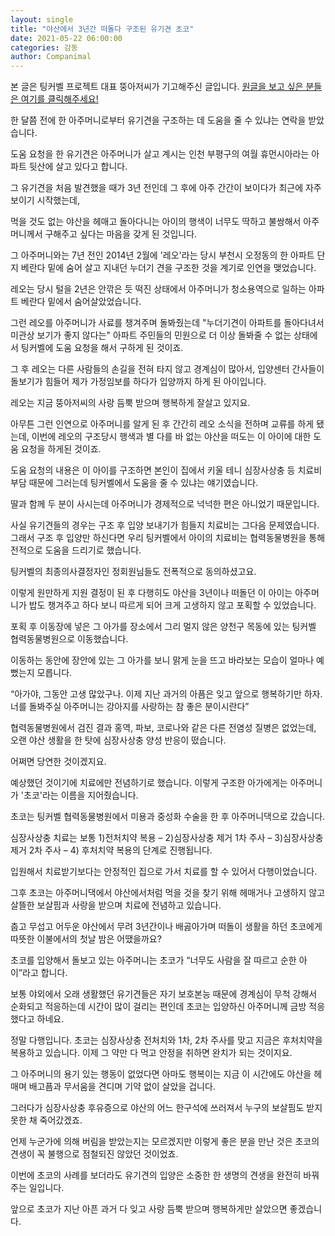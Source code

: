 ```yaml
---
layout: single
title: "야산에서 3년간 떠돌다 구조된 유기견 초코"
date: 2021-05-22 06:00:00
categories: 감동
author: Companimal
---
```


본 글은 팅커벨 프로젝트 대표 뚱아저씨가 기고해주신 글입니다. [원글을 보고 싶은 분들은 여기를 클릭해주세요!](https://blog.naver.com/tinkerbell-project/222350325045)

한 달쯤 전에 한 아주머니로부터 유기견을 구조하는 데 도움을 줄 수 있냐는 연락을 받았습니다.

도움 요청을 한 유기견은 아주머니가 살고 계시는 인천 부평구의 여월 휴먼시아라는 아파트 뒷산에 살고 있다고 합니다.

그 유기견을 처음 발견했을 때가 3년 전인데 그 후에 아주 간간이 보이다가 최근에 자주 보이기 시작했는데,

먹을 것도 없는 야산을 헤매고 돌아다니는 아이의 행색이 너무도 딱하고 불쌍해서 아주머니께서 구해주고 싶다는 마음을 갖게 된 것입니다.

그 아주머니와는 7년 전인 2014년 2월에 '레오'라는 당시 부천시 오정동의 한 아파트 단지 베란다 밑에 숨어 살고 지내던 누더기 견을 구조한 것을 계기로 인연을 맺었습니다.

레오는 당시 털을 2년은 안깎은 듯 떡진 상태에서 아주머니가 청소용역으로 일하는 아파트 베란다 밑에서 숨어살았었습니다.

그런 레오를 아주머니가 사료를 챙겨주며 돌봐줬는데 "누더기견이 아파트를 돌아다녀서 미관상 보기가 좋지 않다는" 아파트 주민들의 민원으로 더 이상 돌봐줄 수 없는 상태에서 팅커벨에 도움 요청을 해서 구하게 된 것이죠.

그 후 레오는 다른 사람들의 손길을 전혀 타지 않고 경계심이 많아서, 입양센터 간사들이 돌보기가 힘들어 제가 가정임보를 하다가 입양까지 하게 된 아이입니다.

레오는 지금 뚱아저씨의 사랑 듬뿍 받으며 행복하게 잘살고 있지요.

아무튼 그런 인연으로 아주머니를 알게 된 후 간간히 레오 소식을 전하며 교류를 하게 됐는데, 이번에 레오의 구조당시 행색과 별 다를 바 없는 야산을 떠도는 이 아이에 대한 도움 요청을 하게된 것이죠.

도움 요청의 내용은 이 아이를 구조하면 본인이 집에서 키울 테니 심장사상충 등 치료비 부담 때문에 그러는데 팅커벨에서 도움을 줄 수 있냐는 얘기였습니다.

딸과 함께 두 분이 사시는데 아주머니가 경제적으로 넉넉한 편은 아니었기 때문입니다.

사실 유기견들의 경우는 구조 후 입양 보내기가 힘들지 치료비는 그다음 문제였습니다. 그래서 구조 후 입양만 하신다면 우리 팅커벨에서 아이의 치료비는 협력동물병원을 통해 전적으로 도움을 드리기로 했습니다.

팅커벨의 최종의사결정자인 정회원님들도 전폭적으로 동의하셨고요.

이렇게 원만하게 지원 결정이 된 후 다행히도 야산을 3년이나 떠돌던 이 아이는 아주머니가 밥도 챙겨주고 하다 보니 따르게 되어 크게 고생하지 않고 포획할 수 있었습니다.

포획 후 이동장에 넣은 그 아가를 장소에서 그리 멀지 않은 양천구 목동에 있는 팅커벨 협력동물병원으로 이동했습니다.

이동하는 동안에 장안에 있는 그 아가를 보니 맑게 눈을 뜨고 바라보는 모습이 얼마나 예뻤는지 모릅니다.

“아가야, 그동안 고생 많았구나. 이제 지난 과거의 아픔은 잊고 앞으로 행복하기만 하자. 너를 돌봐주실 아주머니는 강아지를 사랑하는 참 좋은 분이시란다”

협력동물병원에서 검진 결과 홍역, 파보, 코로나와 같은 다른 전염성 질병은 없었는데, 오랜 야산 생활을 한 탓에 심장사상충 양성 반응이 떴습니다.

어쩌면 당연한 것이겠지요.

예상했던 것이기에 치료에만 전념하기로 했습니다. 이렇게 구조한 아가에게는 아주머니가 '초코'라는 이름을 지어줬습니다.

초코는 팅커벨 협력동물병원에서 미용과 중성화 수술을 한 후 아주머니댁으로 갔습니다.

심장사상충 치료는 보통 1)전처치약 복용 – 2)심장사상충 제거 1차 주사 – 3)심장사상충 제거 2차 주사 – 4) 후처치약 복용의 단계로 진행됩니다.

입원해서 치료받기보다는 안정적인 집으로 가서 치료를 할 수 있어서 다행이었습니다.

그후 초코는 아주머니댁에서 야산에서처럼 먹을 것을 찾기 위해 헤매거나 고생하지 않고 살뜰한 보살핌과 사랑을 받으며 치료에 전념하고 있습니다.

춥고 무섭고 어두운 야산에서 무려 3년간이나 배곯아가며 떠돌이 생활을 하던 초코에게 따뜻한 이불에서의 첫날 밤은 어땠을까요?

초코를 입양해서 돌보고 있는 아주머니는 초코가 “너무도 사람을 잘 따르고 순한 아이”라고 합니다.

보통 야외에서 오래 생활했던 유기견들은 자기 보호본능 때문에 경계심이 무척 강해서 순화되고 적응하는데 시간이 많이 걸리는 편인데 초코는 입양하신 아주머니께 금방 적응 했다고 하네요.

정말 다행입니다. 초코는 심장사상충 전처치와 1차, 2차 주사를 맞고 지금은 후처치약을 복용하고 있습니다. 이제 그 약만 다 먹고 안정을 취하면 완치가 되는 것이지요.

그 아주머니의 용기 있는 행동이 없었다면 아마도 행복이는 지금 이 시간에도 야산을 헤매며 배고픔과 무서움을 견디며 기약 없이 살았을 겁니다.

그러다가 심장사상충 후유증으로 야산의 어느 한구석에 쓰러져서 누구의 보살핌도 받지 못한 채 죽어갔겠죠.

언제 누군가에 의해 버림을 받았는지는 모르겠지만 이렇게 좋은 분을 만난 것은 초코의 견생이 꼭 불행으로 점철되진 않았던 것이었죠.

이번에 초코의 사례를 보더라도 유기견의 입양은 소중한 한 생명의 견생을 완전히 바꿔주는 일입니다.

앞으로 초코가 지난 아픈 과거 다 잊고 사랑 듬뿍 받으며 행복하게만 살았으면 좋겠습니다.
